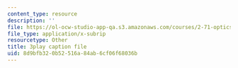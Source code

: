 ```yaml
---
content_type: resource
description: ''
file: https://ol-ocw-studio-app-qa.s3.amazonaws.com/courses/2-71-optics-spring-2009/8d9bfb320b52516a84ab6cf06f68036b_JmK0vSLULP8.vtt
file_type: application/x-subrip
resourcetype: Other
title: 3play caption file
uid: 8d9bfb32-0b52-516a-84ab-6cf06f68036b
---
```

